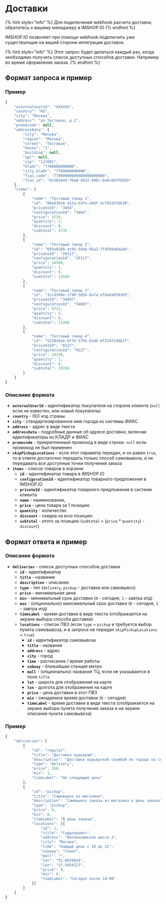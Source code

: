 # Доставки

{% hint style="info" %}
Для подключения webhook расчета доставок, обратитесь к вашему менеджеру в IMSHOP.IO
{% endhint %}

IMSHOP.IO позволяет при помощи webhook подключить уже существующие на вашей стороне интеграции доставок.

{% hint style="info" %}
Этот запрос будет делаться каждый раз, когда необходимо получить список доступных способов доставки. Например во время оформления заказа.
{% endhint %}

## Формат запроса и пример

### Пример

```javascript
{
    "externalUserId": "XXXXXX",
    "country": "RU",
    "city": "Москва",
    "address": "ул Тестовая, д 1",
    "promocode": null,
    "addressData": {
        "city": "Москва",
        "region": "Москва",
        "street": "Тестовая",
        "house": "1",
        "building": null,
        "apt": null,
        "zip": "127001",
        "kladr": "7700000000000",
        "city_kladr": "7700000000000",
        "fias_code": "77000000000000000000000",
        "fias_id": "0c5b2444-70a0-4932-980c-b4dc0d3f02b5"
    },
    "items": [
        {
            "name": "Тестовый товар 1",
            "id": "00a03026-412a-54fe-a9df-dcf9325f8618",
            "privateId": "3464",
            "configurationId": "3464",
            "price": 3735,
            "quantity": 1,
            "discount": 0,
            "subtotal": 3735
        },
        {
            "name": "Тестовый товар 2",
            "id": "605e0108-dc95-5dab-95a2-7f459da6aade",
            "privateId": "29117",
            "configurationId": "29117",
            "price": 14540,
            "quantity": 1,
            "discount": 0,
            "subtotal": 14540
        },
        {
            "name": "Тестовый товар 3",
            "id": "3ccd380e-1f40-5056-8a7a-ef6e8a9582b5",
            "privateId": "34607",
            "configurationId": "34607",
            "price": 5723,
            "quantity": 2,
            "discount": 0,
            "subtotal": 11446
        },
        {
            "name": "Тестовый товар 4",
            "id": "523036eb-b776-5795-b24b-0f224f2d8b17",
            "privateId": "6527",
            "configurationId": "6527",
            "price": 29336,
            "quantity": 1,
            "discount": 0,
            "subtotal": 29336
        }
    ]
}
```

### Описание формата

* **`externalUserId`** - идентификатор покупателя на стороне клиента \(`null` если не известен, или новый покупатель\)
* **`country`** - ISO код страны
* **`city`** - стандартизированное имя города из системы ФИАС
* **`address`** - адрес в виде текста
* **`addressData`** - подробные данные об адресе доставки, включая идентификаторы из КЛАДР и ФИАС
* **`promocode`** - прикрепленный промокод в виде строки. `null` если промокод не был применен
* **`skipPickupLocations`** - если этот параметр передан, и он равен `true`, то в ответе достаточно передать только способ самовывоза, и не передавать все доступные точки получения заказа
* **`items`** - список товаров в корзине
  * **`id`** - идентификатор товара в IMSHOP.IO
  * **`configurationId`** - идентификатор товарного предложения в IMSHOP.IO
  * **`privateId`** - идентификатор товарного предложения в системе клиента
  * **`name`** - наименование,
  * **`price`** - цена товара за 1 позицию
  * **`quantity`** - количество
  * **`discount`** - скидка на всю позицию
  * **`subtotal`** - итого за позицию \(`subtotal` = \(`price` \* `quantity`\) - `discount`\)

## Формат ответа и пример

### Описание формата

* **`deliveries`** - список доступных способов доставки
  * **`id`** - идентификатор
  * **`title`** - название
  * **`description`** - описание
  * **`type`** - тип \(`delivery`, `pickup` - доставка или самовывоз\)
  * **`price`** - минимальная цена
  * **`min`** - минимальный срок доставки \(`0` - сегодня, `1` - завтра итд\)
  * **`max`** - \(опционально\) максимальный срок доставки \(`0` - сегодня, `1` - завтра итд\)
  * **`timeLabel`** - время доставки в виде текста \(отображается на экране выбора способа доставки\)
  * **`locations`** - список ПВЗ \(если `type` = `pickup` и требуется выбор пункта самовывоза, и в запросе не передан `skipPickupLocations` = `true`\)
    * **`id`** - идентификатор самовывоза
    * **`title`** - название
    * **`address`** - адрес
    * **`city`** - город
    * **`time`** - расписание / время работы
    * **`subway`** - ближайшая станция метро
    * **`mall`** - \(опционально\) название ТЦ, если не указывается в поле `title`
    * **`lat`** - широта для отображения на карте
    * **`lon`** - долгота для отображения на карте
    * **`price`** - цена доставки в этот ПВЗ
    * **`min`** - ожидаемое время доставки \(`0` - сегодня\)
    * **`timeLabel`** - время доставки в виде текста \(отображается на экране выбора пункта получения заказа и на экране описания пункта самовывоза\)

### Пример

```javascript
{
    "deliveries": [
        {
            "id": "regular",
            "title": "Доставка курьером",
            "description": "Доставка курьерской службой по города на следующий день",
            "type": "delivery",
            "price": 350,
            "min": 1,
            "timeLabel": "На следующий день"
        },
        {
            "id": "pickup",
            "title": "Самовывоз из магазина",
            "description": "Самовывоз заказа из магазина в день заказа",
            "type": "pickup",
            "price": 0,
            "min": 0,
            "timeLabel": "В день заказа",
            "locations": [{
                "id": 1,
                "title": "Гидропроект",
                "address": "Волоколамское шоссе 2",
                "city": "Москва",
                "time": "Каждый день с 10 до 22",
                "subway": "Сокол",
                "mall": "",
                "lat": "55.8078034",
                "lon": "37.5054127",
                "price": 0,
                "min": 0,
                "timeLabel": "Сегодня после 14:00"
            }]
        }
    ]
}
```

